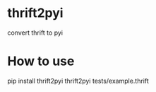 # thrift2pyi
convert thrift to pyi

# How to use
pip install thrift2pyi
thrift2pyi tests/example.thrift

